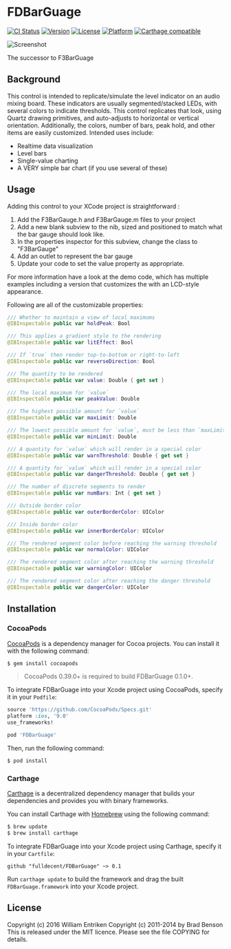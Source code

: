 FDBarGuage
==========

[![CI Status](http://img.shields.io/travis/fulldecent/FDBarGuage.svg?style=flat)](https://travis-ci.org/fulldecent/FDBarGuage)
[![Version](https://img.shields.io/cocoapods/v/FDBarGuage.svg?style=flat)](http://cocoadocs.org/docsets/FDBarGuage)
[![License](https://img.shields.io/cocoapods/l/FDBarGuage.svg?style=flat)](http://cocoadocs.org/docsets/FDBarGuage)
[![Platform](https://img.shields.io/cocoapods/p/FDBarGuage.svg?style=flat)](http://cocoadocs.org/docsets/FDBarGuage)
[![Carthage compatible](https://img.shields.io/badge/Carthage-compatible-4BC51D.svg?style=flat)](https://github.com/Carthage/Carthage)

![Screenshot](https://raw.github.com/ChiefPilot/F3BarGauge/master/F3BarGauge.png "Screenshot of Component Demo App")

The successor to F3BarGuage


Background
----------
This control is intended to replicate/simulate the level indicator
on an audio mixing board.   These indicators are usually
segmented/stacked LEDs, with several colors to indicate thresholds.
This control replicates that look, using Quartz drawing primitives,
and auto-adjusts to horizontal or vertical orientation. Additionally,
the colors, number of bars, peak hold, and other items are easily
customized. Intended uses include:

 * Realtime data visualization
 * Level bars
 * Single-value charting
 * A VERY simple bar chart (if you use several of these)

Usage
-----
Adding this control to your XCode project is straightforward :
1.  Add the F3BarGauge.h and F3BarGauge.m files to your project
2.  Add a new blank subview to the nib, sized and positioned to
    match what the bar gauge should look like.
3.  In the properties inspector for this subview, change the
    class to "F3BarGauge"
4.  Add an outlet to represent the bar gauge
5.  Update your code to set the value property as appropriate.

For more information have a look at the demo code, which
has multiple examples including a version that customizes the
with an LCD-style appearance.

Following are all of the customizable properties:

```swift
/// Whether to maintain a view of local maximums
@IBInspectable public var holdPeak: Bool

/// This applies a gradient style to the rendering
@IBInspectable public var litEffect: Bool

/// If `true` then render top-to-bottom or right-to-left
@IBInspectable public var reverseDirection: Bool

/// The quantity to be rendered
@IBInspectable public var value: Double { get set }

/// The local maximum for `value`
@IBInspectable public var peakValue: Double

/// The highest possible amount for `value`
@IBInspectable public var maxLimit: Double

/// The lowest possible amount for `value`, must be less than `maxLimit`
@IBInspectable public var minLimit: Double

/// A quantity for `value` which will render in a special color
@IBInspectable public var warnThreshold: Double { get set }

/// A quantity for `value` which will render in a special color
@IBInspectable public var dangerThreshold: Double { get set }

/// The number of discrete segments to render
@IBInspectable public var numBars: Int { get set }

/// Outside border color
@IBInspectable public var outerBorderColor: UIColor

/// Inside border color
@IBInspectable public var innerBorderColor: UIColor

/// The rendered segment color before reaching the warning threshold
@IBInspectable public var normalColor: UIColor

/// The rendered segment color after reaching the warning threshold
@IBInspectable public var warningColor: UIColor

/// The rendered segment color after reaching the danger threshold
@IBInspectable public var dangerColor: UIColor
```

Installation
------------

### CocoaPods

[CocoaPods](http://cocoapods.org) is a dependency manager for Cocoa projects. You can install it with the following command:

```bash
$ gem install cocoapods
```

> CocoaPods 0.39.0+ is required to build FDBarGuage 0.1.0+.

To integrate FDBarGuage into your Xcode project using CocoaPods, specify it in your `Podfile`:

```ruby
source 'https://github.com/CocoaPods/Specs.git'
platform :ios, '9.0'
use_frameworks!

pod 'FDBarGuage'
```

Then, run the following command:

```bash
$ pod install
```

### Carthage

[Carthage](https://github.com/Carthage/Carthage) is a decentralized dependency manager that builds your dependencies and provides you with binary frameworks.

You can install Carthage with [Homebrew](http://brew.sh/) using the following command:

```bash
$ brew update
$ brew install carthage
```

To integrate FDBarGuage into your Xcode project using Carthage, specify it in your `Cartfile`:

```ogdl
github "fulldecent/FDBarGuage" ~> 0.1
```

Run `carthage update` to build the framework and drag the built `FDBarGuage.framework` into your Xcode project.



License
-------
Copyright (c) 2016 William Entriken
Copyright (c) 2011-2014 by Brad Benson
This is released under the MIT licence. Please see the file COPYING for details.
